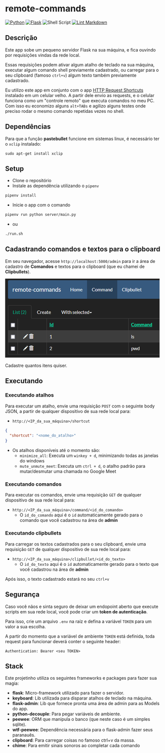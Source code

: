 # remote-commands

[![Python](https://img.shields.io/badge/python-%2314354C.svg?style=flat&logo=python&logoColor=white)](https://www.python.org/)
[![Flask](https://img.shields.io/badge/flask-%23000.svg?style=flat&logo=flask&logoColor=white)](https://flask.palletsprojects.com/en/2.0.x/)
![Shell Script](https://img.shields.io/badge/shell_script-%23121011.svg?style=flat&logo=gnu-bash&logoColor=white)
[![Lint Markdown](https://github.com/renanstn/remote-commands/actions/workflows/markdown-lint.yaml/badge.svg)](https://github.com/renanstn/remote-commands/actions/workflows/markdown-lint.yaml)

## Descrição

Este app sobe um pequeno servidor Flask na sua máquina, e fica ouvindo por
requisições vindas da rede local.

Essas requisições podem ativar algum atalho de teclado na sua máquina, executar
algum comando shell previamente cadastrado, ou carregar para o seu clipboard
(famoso `ctrl+v`) algum texto também previamente cadastrado.

Eu utilizo este app em conjunto com o app
[HTTP Request Shortcuts](https://play.google.com/store/apps/details?id=ch.rmy.android.http_shortcuts&hl=en_US&gl=US)
instalado em um celular velho. A partir dele envio as requests, e o celular
funciona como um "controle remoto" que executa comandos no meu PC. Com isso eu
economizo alguns `alt+TABs` e agilizo alguns testes onde preciso rodar o mesmo
comando repetidas vezes no shell.

## Dependências

Para que a função **pastebullet** funcione em sistemas linux, é necessário ter o `xclip` instalado:

```
sudo apt-get install xclip
```

## Setup

- Clone o repositório
- Instale as dependência utilizando o `pipenv`

```sh
pipenv install
```

- Inicie o app com o comando

```sh
pipenv run python server/main.py
```

- ou

```sh
./run.sh
```

## Cadastrando comandos e textos para o clipboard

Em seu navegador, acesse `http://localhost:5000/admin` para ir a área de
cadastro de **Comandos** e textos para o clipboard (que eu chamei de
**Clipbullets**).

![Flask-admin](images/admin_print.png)

Cadastre quantos itens quiser.

## Executando

### Executando atalhos

Para executar um atalho, envie uma requisição `POST` com o seguinte body JSON,
a partir de qualquer dispositivo de sua rede local para:

- `http://<IP_da_sua_máquina>/shortcut`

```json
{
  "shortcut": "<nome_do_atalho>"
}
```

- Os atalhos disponíveis até o momento são:
    - `minimize_all`: Executa um `winkey + d`, minimizando todas as janelas do
    windows
    - `mute_unmute_meet`: Executa um `ctrl + d`, o atalho padrão para
    mutar/desmutar uma chamada no Google Meet

### Executando comandos

Para executar os comandos, envie uma requisição `GET` de qualquer dispositivo
de sua rede local para:

- `http://<IP_da_sua_máquina>/command/<id_do_comando>`
  - O `id_do_comando` aqui é o `id` automaticamente gerado para o comando que
  você cadastrou na área de **admin**

### Executando clipbullets

Para carregar os textos cadastrados para o seu clipboard, envie uma requisição
`GET` de qualquer dispositivo de sua rede local para:

- `http://<IP_da_sua_máquina>/clipbullet/<id_do_texto>`
  - O `id_do_texto` aqui é o `id` automaticamente gerado para o texto que você
  cadastrou na área de **admin**

Após isso, o texto cadastrado estará no seu `ctrl+v`

## Segurança

Caso você nãos e sinta seguro de deixar um endopoint aberto que execute scripts
em sua rede local, você pode criar um **token de autenticação**.

Para isso, crie um arquivo `.env` na raíz e defina a variável `TOKEN` para um
valor a sua escolha.

A partir do momento que a variável de ambiente `TOKEN` está definida, toda
request para funcionar deverá conter o seguinte header:

```
Authentication: Bearer <seu TOKEN>
```

## Stack

Este projetinho utiliza os seguintes frameworks e packages para fazer sua
magia:
- **flask**: Micro-framework utilizado para fazer o servidor.
- **keyboard**: Lib utilizada para disparar atalhos de teclado na máquina.
- **flask-admin**: Lib que fornece pronta uma área de admin para as Models do
app.
- **python-decouple**: Para pegar variáveis de ambiente.
- **peewee**: ORM que manipula o banco (que neste caso é um simples sqlite).
- **wtf-peewee**: Dependência necessária para o flask-admin fazer seus
paranauês.
- **clipboard**: Para carregar coisas no famoso ctrl+v da massa.
- **chime**: Para emitir sinais sonoros ao completar cada comando
